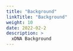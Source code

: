 ```yaml
---
title: "Background"
linkTitle: "Background"
weight: 10
date: 2022-02-2
description: >
  xDNA Background
---
```

